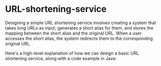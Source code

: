 # URL-shortening-service
Designing a simple URL shortening service involves creating a system that takes long URLs as input, generates a short alias for them, and stores the mapping between the short alias and the original URL. When a user accesses the short alias, the system redirects them to the corresponding original URL.

Here's a high-level explanation of how we can design a basic URL shortening service, along with a code example in Java:
